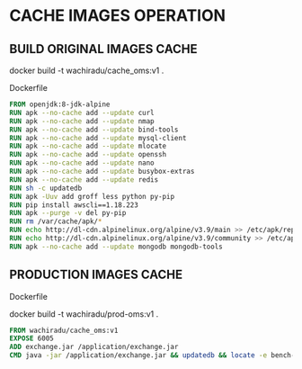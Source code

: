 # CACHE IMAGES OPERATION

## BUILD ORIGINAL IMAGES CACHE

docker build -t wachiradu/cache_oms:v1 .

Dockerfile

```Dockerfile
FROM openjdk:8-jdk-alpine
RUN apk --no-cache add --update curl
RUN apk --no-cache add --update nmap
RUN apk --no-cache add --update bind-tools
RUN apk --no-cache add --update mysql-client
RUN apk --no-cache add --update mlocate
RUN apk --no-cache add --update openssh
RUN apk --no-cache add --update nano
RUN apk --no-cache add --update busybox-extras
RUN apk --no-cache add --update redis
RUN sh -c updatedb
RUN apk -Uuv add groff less python py-pip
RUN pip install awscli==1.18.223
RUN apk --purge -v del py-pip
RUN rm /var/cache/apk/*
RUN echo http://dl-cdn.alpinelinux.org/alpine/v3.9/main >> /etc/apk/repositories
RUN echo http://dl-cdn.alpinelinux.org/alpine/v3.9/community >> /etc/apk/repositories
RUN apk --no-cache add --update mongodb mongodb-tools
```

## PRODUCTION IMAGES CACHE

Dockerfile 

docker build -t wachiradu/prod-oms:v1 .

```Dockerfile
FROM wachiradu/cache_oms:v1
EXPOSE 6005
ADD exchange.jar /application/exchange.jar
CMD java -jar /application/exchange.jar && updatedb && locate -e bench-repo
```
